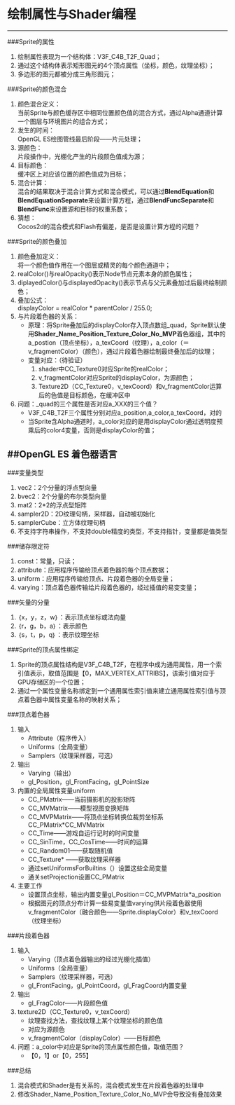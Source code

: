 # 绘制属性与Shader编程
---
<!-- create time: 2015-01-25 14:48:13  -->
###Sprite的属性
1. 绘制属性表现为一个结构体：V3F_C4B_T2F_Quad；
2. 通过这个结构体表示矩形图元的4个顶点属性（坐标，颜色，纹理坐标）；
3. 多边形的图元都被分成三角形图元；

###Sprite的颜色混合
1. 颜色混合定义：    
    当前Sprite与颜色缓存区中相同位置颜色值的混合方式，通过Alpha通道计算一个图层与环境图片的组合方式；
2. 发生的时间：    
    OpenGL ES绘图管线最后阶段——片元处理；
3. 源颜色：    
    片段操作中，光棚化产生的片段颜色值成为源；
4. 目标颜色：    
    缓冲区上对应该位置的颜色值成为目标；
5. 混合计算：    
    混合的结果取决于混合计算方式和混合模式，可以通过**BlendEquation**和**BlendEquationSeparate**来设置计算方程，通过**BlendFuncSeparate**和**BlendFunc**来设置源和目标的权重系数；
6. 猜想：    
    Cocos2d的混合模式和Flash有偏差，是否是设置计算方程的问题？



###Sprite的颜色叠加
1. 颜色叠加定义：    
    将一个颜色值作用在一个图层或精灵的每个颜色通道中；
2. realColor()与realOpacity()表示Node节点元素本身的颜色属性；
3. diplayedColor()与displayedOpacity()表示节点与父元素叠加过后最终绘制颜色；
4. 叠加公式：    
    displayColor = realColor * parentColor / 255.0;
5. 与片段着色器的关系：
    + 原理：将Sprite叠加后的displayColor存入顶点数组_quad，Sprite默认使用**Shader_Name_Position_Texture_Color_No_MVP**着色器组，其中的a_postion（顶点坐标），a_texCoord（纹理），a_color（＝v_fragmentColor）（颜色），通过片段着色器绘制最终叠加后的纹理；
    + 变量对应：（待验证）
        1. shader中CC_Texture0对应Sprite的realColor；
        2. v_fragmentColor对应Sprite的displayColor，为源颜色；
        3. Texture2D（CC_Texture0，v_texCoord）和v_fragmentColor运算后的色值是目标颜色，在缓冲区中
6. 问题：_quad的三个属性是否对应a_XXX的三个值？
    + V3F_C4B_T2F三个属性分别对应a_position,a_color,a_texCoord，对的
    + 当Sprite含Alpha通道时，a_color对应的是用displayColor通过透明度预乘后的color4变量，否则是displayColor的值；


##OpenGL ES 着色器语言
---
###变量类型
1. vec2：2个分量的浮点型向量
2. bvec2：2个分量的布尔类型向量
3. mat2：2*2的浮点型矩阵
4. sampler2D：2D纹理句柄，采样器，自动被初始化
5. samplerCube：立方体纹理句柄
6. 不支持字符串操作，不支持double精度的类型，不支持指针，变量都是值类型

###储存限定符
1. const：常量，只读；
2. attribute：应用程序传输给顶点着色器的每个顶点数据；
3. uniform：应用程序传输给顶点、片段着色器的全局变量；
4. varying：顶点着色器传输给片段着色器的，经过插值的易变变量；

###矢量的分量
1. ｛x，y，z，w｝：表示顶点坐标或法向量
2. ｛r，g，b，a｝：表示颜色 
3. ｛s，t，p，q｝：表示纹理坐标

###Sprite的顶点属性绑定
1. Sprite的顶点属性结构是V3F_C4B_T2F，在程序中成为通用属性，用一个索引值表示，取值范围是【0，MAX_VERTEX_ATTRIBS】，该索引值对应于GPU存储区的一个位置；
2. 通过一个属性变量名称绑定到一个通用属性索引值来建立通用属性索引值与顶点着色器中属性变量名称的映射关系；

###顶点着色器
1. 输入
    + Attribute（程序传入）
    + Uniforms（全局变量）
    + Samplers（纹理采样器，可选）
2. 输出    
    + Varying（输出）
    + gl_Position，gl_FrontFacing，gl_PointSize
3. 内置的全局属性变量uniform
    + CC_PMatrix——当前摄影机的投影矩阵
    + CC_MVMatrix——模型视图变换矩阵
    + CC_MVPMatrix——将顶点坐标转换位裁剪坐标系CC_PMatrix*CC_MVMatrix
    + CC_Time——游戏自运行记时的时间变量
    + CC_SinTime，CC_CosTime——时间的运算
    + CC_Random01——获取随机值
    + CC_Texture* ——获取纹理采样器
    + 通过setUniformsForBuiltins（）设置这些全局变量
    + 通关setProjection设置CC_PMatrix
4. 主要工作
    + 设置顶点坐标，输出内置变量gl_Position＝CC_MVPMatrix*a_position
    + 根据图元的顶点分布计算一些易变量值varying供片段着色器使用v_fragmentColor（融合颜色——Sprite.displayColor）和v_texCoord（纹理坐标）

###片段着色器
1. 输入
    + Varying（顶点着色器输出的经过光棚化插值）
    + Uniforms（全局变量）
    + Samplers（纹理采样器，可选）
    + gl_FrontFacing，gl_PointCoord，gl_FragCoord内置变量
2. 输出
    + gl_FragColor——片段颜色值
3. texture2D（CC_Texture0，v_texCoord）
    + 纹理查找方法，查找纹理上某个纹理坐标的颜色值
    + 对应为源颜色
    + v_fragmentColor（displayColor）——目标颜色
4. 问题：a_color中对应是Sprite的顶点属性颜色值，取值范围？
    + 【0，1】or【0，255】
    
###总结
1. 混合模式和Shader是有关系的，混合模式发生在片段着色器的处理中
2. 修改Shader_Name_Position_Texture_Color_No_MVP会导致没有叠加效果







